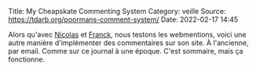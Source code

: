 Title: My Cheapskate Commenting System
Category: veille
Source: https://tdarb.org/poormans-comment-system/
Date: 2022-02-17 14:45

Alors qu'avec [Nicolas](https://nicolas-hoizey.com/billets/2022/02/11/) et [Franck](https://open-time.net/post/2022/02/14/Mise-a-jour), nous testons les webmentions, voici une autre manière d'implémenter des commentaires sur son site. À l'ancienne, par email. Comme sur ce journal à une époque. C'est sommaire, mais ça fonctionne.
